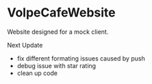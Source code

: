 # VolpeCafeWebsite
Website designed for a mock client. 

Next Update
- fix different formating issues caused by push 
- debug issue with star rating 
- clean up code

